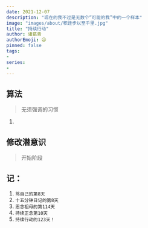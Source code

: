 ```yaml
---
date: 2021-12-07
description: "现在的我不过是无数个“可能的我”中的一个样本"
image: "images/about/积跬步以至千里.jpg"
title: "持续行动"
author: 诸葛青
authorEmoji: 😃
pinned: false
tags:
- 
series:
-
---
```


## 算法
> 无须强调的习惯
1. []()

## 修改潜意识
> 开始阶段

## 记：
1. `骂自己的第8天` 
2. `十五分钟日记的第8天`
3. `思念祖母的第114天`
4. `持续正念第10天`
5. `持续行动的123天！`
</font>

